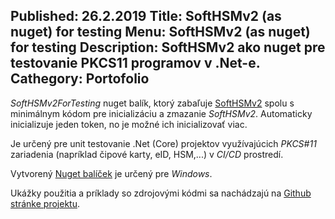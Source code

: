 Published: 26.2.2019
Title: SoftHSMv2 (as nuget) for testing
Menu: SoftHSMv2 (as nuget) for testing
Description: SoftHSMv2 ako nuget pre testovanie PKCS11 programov v .Net-e.
Cathegory: Portofolio
---
_SoftHSMv2ForTesting_ nuget balík, ktorý zabaľuje [SoftHSMv2](https://github.com/opendnssec/SoftHSMv2)
spolu s minimálnym kódom pre inicializáciu a zmazanie _SoftHSMv2_.
Automaticky inicializuje jeden token, no je možné ich inicializovať viac.

Je určený pre unit testovanie .Net (Core) projektov využívajúcich _PKCS#11_ zariadenia (napríklad čipové karty, eID, HSM,...) v _CI/CD_ prostredí.

Vytvorený [Nuget balíček](https://www.nuget.org/packages/SoftHSMv2ForTesting/) je určený pre _Windows_.

Ukážky použitia a príklady so zdrojovými kódmi sa nachádzajú na [Github stránke projektu](https://github.com/harrison314/SoftHSMv2ForTesting).
